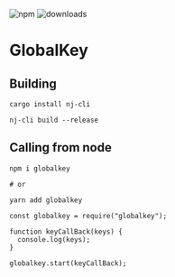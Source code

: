 ![npm](https://img.shields.io/npm/v/globalkey) ![downloads](https://img.shields.io/npm/dm/globalkey)

# GlobalKey

## Building

```shell
cargo install nj-cli

nj-cli build --release
```

## Calling from node

```shell
npm i globalkey

# or

yarn add globalkey
```

```node
const globalkey = require("globalkey");

function keyCallBack(keys) {
  console.log(keys);
}

globalkey.start(keyCallBack);
```
